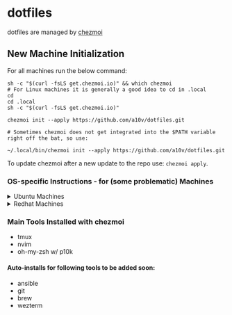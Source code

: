 # dotfiles

dotfiles are managed by [chezmoi](https://www.chezmoi.io)

## New Machine Initialization
For all machines run the below command:

```shell
sh -c "$(curl -fsLS get.chezmoi.io)" && which chezmoi 
# For Linux machines it is generally a good idea to cd in .local
cd 
cd .local
sh -c "$(curl -fsLS get.chezmoi.io)"

chezmoi init --apply https://github.com/a10v/dotfiles.git

# Sometimes chezmoi does not get integrated into the $PATH variable right off the bat, so use:

~/.local/bin/chezmoi init --apply https://github.com/a10v/dotfiles.git
```

To update chezmoi after a new update to the repo use: `chezmoi apply`.

### OS-specific Instructions - for (some problematic) Machines 

<details>
  <summary>Ubuntu Machines</summary>

If the initial command does not work right off the bat, you should CD into the `.local` directory, run the install process, and everything should be fine. 

```shell
cd ~/.local/

# This command works on most ubuntu machines, but sometimes the path variable is not updated. In that case use options 2 or 3.
# Option 1
sh -c "$(curl -fsLS get.chezmoi.io)" && chezmoi init --apply https://github.com/a10v/dotfiles.git

# Option 2
sh -c "$(curl -fsLS get.chezmoi.io)" -- init --apply a10v

# Option 3
sh -c "$(curl -fsLS get.chezmoi.io)" && ~/.local/bin/chezmoi init --apply https://github.com/a10v/dotfiles.git
```
</details>

<details>
  <summary>Redhat Machines</summary>

On Fedora machines (like HPC clusters), the repo may not clone correctly into using `chezmoi init --apply https://github.com/a10v/dotfiles.git`. As such, do the following after Chezmoi is successfully installed. 

```shell
# Go into where the repo is actually stored, ~/.local/share/chezmoi/
cd 
cd .local/share

# Remove failed chezmoi initialization
rm -rf chezmoi

git clone https://github.com/a10v/dotfiles.git chezmoi

# Now re-initialzed chezmoi

chezmoi apply
```
</details>

### Main Tools Installed with chezmoi
* tmux
* nvim
* oh-my-zsh w/ p10k

#### Auto-installs for following tools to be added soon:
* ansible
* git 
* brew
* wezterm